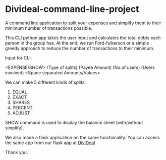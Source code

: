 # Divideal-command-line-project

A command line application to split your expenses and simplify them to their minimum number of transactions possible.

This CLI python app takes the user input and calculates the total debts each person in the group has. At the end, we run Ford-fulkerson or a simple greedy approach to reduce the number of transactions to their minimum.

Input for CLI:

<EXPENSE/SHOW> (Type of splits) (Payee Amount) (No.of users) (Users involved) <Space separated Amounts/Values>

We can make 5 different kinds of splits:

1. EQUAL
2. EXACT
3. SHARES
4. PERCENT
5. ADJUST

SHOW command is used to display the balance sheet (with/without simplify).

We also made a flask application on the same functionality.
You can access the same app from our flask app at <a href="https://divideal.pythonanywhere.com/" Title="DiviDeal">DiviDeal</a>

Thank you.

